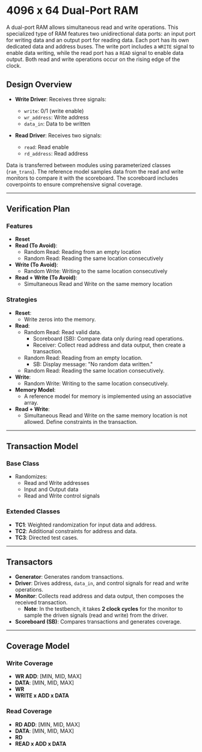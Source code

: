 # 4096 x 64 Dual-Port RAM

A dual-port RAM allows simultaneous read and write operations. This specialized type of RAM features two unidirectional data ports: an input port for writing data and an output port for reading data. Each port has its own dedicated data and address buses. The write port includes a `WRITE` signal to enable data writing, while the read port has a `READ` signal to enable data output. Both read and write operations occur on the rising edge of the clock.

## Design Overview

- **Write Driver**: Receives three signals:
  - `write`: 0/1 (write enable)
  - `wr_address`: Write address
  - `data_in`: Data to be written

- **Read Driver**: Receives two signals:
  - `read`: Read enable
  - `rd_address`: Read address

Data is transferred between modules using parameterized classes (`ram_trans`). The reference model samples data from the read and write monitors to compare it with the scoreboard. The scoreboard includes coverpoints to ensure comprehensive signal coverage.

---

## Verification Plan

### Features

- **Reset**
- **Read (To Avoid)**:
  - Random Read: Reading from an empty location
  - Random Read: Reading the same location consecutively
- **Write (To Avoid)**:
  - Random Write: Writing to the same location consecutively
- **Read + Write (To Avoid)**:
  - Simultaneous Read and Write on the same memory location

### Strategies

- **Reset**:
  - Write zeros into the memory.
- **Read**:
  - Random Read: Read valid data.
    - Scoreboard (SB): Compare data only during read operations.
    - Receiver: Collect read address and data output, then create a transaction.
  - Random Read: Reading from an empty location.
    - SB: Display message: "No random data written."
  - Random Read: Reading the same location consecutively.
- **Write**:
  - Random Write: Writing to the same location consecutively.
- **Memory Model**:
  - A reference model for memory is implemented using an associative array.
- **Read + Write**:
  - Simultaneous Read and Write on the same memory location is not allowed. Define constraints in the transaction.

---

## Transaction Model

### Base Class
- Randomizes:
  - Read and Write addresses
  - Input and Output data
  - Read and Write control signals

### Extended Classes
- **TC1**: Weighted randomization for input data and address.
- **TC2**: Additional constraints for address and data.
- **TC3**: Directed test cases.

---

## Transactors

- **Generator**: Generates random transactions.
- **Driver**: Drives address, `data_in`, and control signals for read and write operations.
- **Monitor**: Collects read address and data output, then composes the received transaction.
  - **Note**: In the testbench, it takes **2 clock cycles** for the monitor to sample the driven signals (read and write) from the driver.
- **Scoreboard (SB)**: Compares transactions and generates coverage.

---

## Coverage Model

### Write Coverage
- **WR ADD**: [MIN, MID, MAX]
- **DATA**: [MIN, MID, MAX]
- **WR**
- **WRITE x ADD x DATA**

### Read Coverage
- **RD ADD**: [MIN, MID, MAX]
- **DATA**: [MIN, MID, MAX]
- **RD**
- **READ x ADD x DATA**
